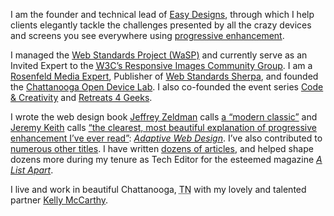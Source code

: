 I am the founder and technical lead of [Easy Designs](http://easy-designs.net), through which I help clients elegantly tackle the challenges presented by all the crazy devices and screens you see everywhere using [progressive enhancement](https://en.wikipedia.org/wiki/Progressive_enhancement).

I managed the [Web Standards Project (WaSP)](http://webstandards.org) and currently serve as an Invited Expert to the [<abbr title="World Wide Web Consortium">W3C</abbr>’s Responsive Images Community Group](http://www.w3.org/community/respimg/). I am a [Rosenfeld Media Expert](http://rosenfeldmedia.com/experts/aaron-gustafson/), Publisher of [Web Standards Sherpa](http://webstandardssherpa.com), and founded the [Chattanooga Open Device Lab](http://chadevicelab.org). I also co-founded the event series [Code &amp; Creativity](http://codeandcreativity.com) and [Retreats 4 Geeks](http://retreats4geeks.com).

I wrote the web design book [Jeffrey Zeldman](http://zeldman.com) calls [a “modern classic”](http://alistapart.com/column/doctor-is-in) and [Jeremy Keith](http://adactio.com) calls [“the clearest, most beautiful explanation of progressive enhancement I’ve ever read”](http://easy-readers.net/books/adaptive-web-design#adaptive-web-design-preview): [<cite>Adaptive Web Design</cite>](http://adaptivewebdesign.info). I’ve also contributed to [numerous other titles](#books). I have written [dozens of articles](#articles), and helped shape dozens more during my tenure as Tech Editor for the esteemed magazine [<cite>A List Apart</cite>](http://alistapart.com).

I live and work in beautiful Chattanooga, <abbr title="Tennessee">TN</abbr> with my lovely and talented partner [Kelly McCarthy](https://twitter.com/ShirleyTemper).